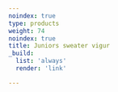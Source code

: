 ```yaml
---
noindex: true
type: products
weight: 74
noindex: true
title: Juniors sweater vigur
_build:
  list: 'always'
  render: 'link'

---
```


